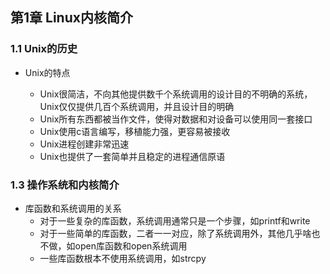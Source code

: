 ## 第1章 Linux内核简介

### 1.1 Unix的历史

- Unix的特点

  - Unix很简洁，不向其他提供数千个系统调用的设计目的不明确的系统，Unix仅仅提供几百个系统调用，并且设计目的明确
  - Unix所有东西都被当作文件，使得对数据和对设备可以使用同一套接口
  - Unix使用c语言编写，移植能力强，更容易被接收
  - Unix进程创建非常迅速
  - Unix也提供了一套简单并且稳定的进程通信原语

### 1.3 操作系统和内核简介

- 库函数和系统调用的关系
  - 对于一些复杂的库函数，系统调用通常只是一个步骤，如printf和write
  - 对于一些简单的库函数，二者一一对应，除了系统调用外，其他几乎啥也不做，如open库函数和open系统调用
  - 一些库函数根本不使用系统调用，如strcpy



